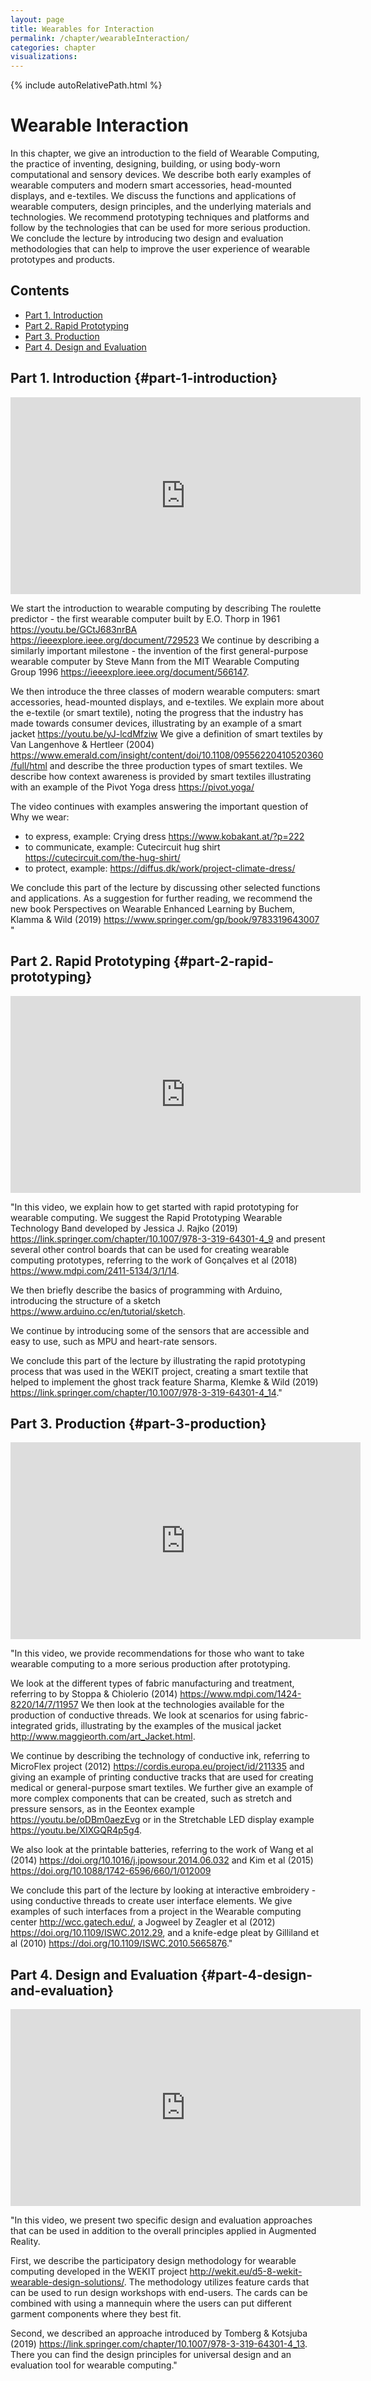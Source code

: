 ```yaml
---
layout: page
title: Wearables for Interaction 
permalink: /chapter/wearableInteraction/
categories: chapter
visualizations:
---
```


{% include autoRelativePath.html %}

# Wearable Interaction

In this chapter, we give an introduction to the field of Wearable Computing, the practice of inventing, designing, building, or using body-worn computational and sensory devices. We describe both early examples of wearable computers and modern smart accessories, head-mounted displays, and e-textiles. We discuss the functions and applications of wearable computers, design principles, and the underlying materials and technologies. We recommend prototyping techniques and platforms and follow by the technologies that can be used for more serious production. We conclude the lecture by introducing two design and evaluation methodologies that can help to improve the user experience of wearable prototypes and products.

## Contents
- [Part 1. Introduction](#part-1-introduction)
- [Part 2. Rapid Prototyping](#part-2-rapid-prototyping)
- [Part 3. Production](#part-3-production)
- [Part 4. Design and Evaluation](#part-4-design-and-evaluation)

## Part 1. Introduction	{#part-1-introduction}

<iframe width="560" height="315" src="https://www.youtube-nocookie.com/embed/1XPL93Z7fcQ" frameborder="0" allow="accelerometer; autoplay; encrypted-media; gyroscope; picture-in-picture" allowfullscreen></iframe>

We start the introduction to wearable computing by describing The roulette predictor - the first wearable computer built by E.O. Thorp in 1961 https://youtu.be/GCtJ683nrBA https://ieeexplore.ieee.org/document/729523
We continue by describing a similarly important milestone - the invention of the first general-purpose wearable computer by Steve Mann from the MIT Wearable Computing Group 1996 https://ieeexplore.ieee.org/document/566147.

We then introduce the three classes of modern wearable computers: smart accessories, head-mounted displays, and e-textiles. 
We explain more about the e-textile (or smart textile), noting the progress that the industry has made towards consumer devices, illustrating by an example of a smart jacket https://youtu.be/yJ-lcdMfziw
We give a definition of smart textiles by Van Langenhove & Hertleer (2004) https://www.emerald.com/insight/content/doi/10.1108/09556220410520360/full/html and describe the three production types of smart textiles.
We describe how context awareness is provided by smart textiles illustrating with an example of the Pivot Yoga dress https://pivot.yoga/

The video continues with examples answering the important question of Why we wear: 
* to express, example: Crying dress https://www.kobakant.at/?p=222
* to communicate, example: Cutecircuit hug shirt https://cutecircuit.com/the-hug-shirt/
* to protect, example: https://diffus.dk/work/project-climate-dress/

We conclude this part of the lecture by discussing other selected functions and applications. As a suggestion for further reading, we recommend the new book Perspectives on Wearable Enhanced Learning by Buchem, Klamma & Wild (2019) https://www.springer.com/gp/book/9783319643007 "

## Part 2. Rapid Prototyping {#part-2-rapid-prototyping}

<iframe width="560" height="315" src="https://www.youtube-nocookie.com/embed/JN8HdRebf1s" frameborder="0" allow="accelerometer; autoplay; encrypted-media; gyroscope; picture-in-picture" allowfullscreen></iframe>

"In this video, we explain how to get started with rapid prototyping for wearable computing. We suggest the Rapid Prototyping Wearable Technology Band developed by Jessica J. Rajko (2019) https://link.springer.com/chapter/10.1007/978-3-319-64301-4_9 and present several other control boards that can be used for creating wearable computing prototypes, referring to the work of Gonçalves et al (2018) https://www.mdpi.com/2411-5134/3/1/14.

We then briefly describe the basics of programming with Arduino, introducing the structure of a sketch https://www.arduino.cc/en/tutorial/sketch.

We continue by introducing some of the sensors that are accessible and easy to use, such as MPU and heart-rate sensors.

We conclude this part of the lecture by illustrating the rapid prototyping process that was used in the WEKIT project, creating a smart textile that helped to implement the ghost track feature Sharma, Klemke & Wild (2019) https://link.springer.com/chapter/10.1007/978-3-319-64301-4_14."

## Part 3. Production {#part-3-production}

<iframe width="560" height="315" src="https://www.youtube-nocookie.com/embed/wIgXAylgVwU" frameborder="0" allow="accelerometer; autoplay; encrypted-media; gyroscope; picture-in-picture" allowfullscreen></iframe>

"In this video, we provide recommendations for those who want to take wearable computing to a more serious production after prototyping.

We look at the different types of fabric manufacturing and treatment, referring to by Stoppa & Chiolerio (2014) https://www.mdpi.com/1424-8220/14/7/11957
We then look at the technologies available for the production of conductive threads. We look at scenarios for using fabric-integrated grids, illustrating by the examples of the musical jacket http://www.maggieorth.com/art_Jacket.html.

We continue by describing the technology of conductive ink, referring to MicroFlex project (2012) https://cordis.europa.eu/project/id/211335 and giving an example of printing conductive tracks that are used for creating medical or general-purpose smart textiles. We further give an example of more complex components that can be created, such as stretch and pressure sensors, as in the Eeontex example https://youtu.be/oDBm0aezEvg or in the Stretchable LED display example https://youtu.be/XIXGQR4p5g4.

We also look at the printable batteries, referring to the work of Wang et al (2014) https://doi.org/10.1016/j.jpowsour.2014.06.032 and Kim et al (2015) https://doi.org/10.1088/1742-6596/660/1/012009

We conclude this part of the lecture by looking at interactive embroidery - using conductive threads to create user interface elements. We give examples of such interfaces from a project in the Wearable computing center http://wcc.gatech.edu/, a Jogweel by Zeagler et al (2012) https://doi.org/10.1109/ISWC.2012.29, and a knife-edge pleat by Gilliland et al (2010) https://doi.org/10.1109/ISWC.2010.5665876."

## Part 4. Design and Evaluation {#part-4-design-and-evaluation}

<iframe width="560" height="315" src="https://www.youtube-nocookie.com/embed/a3VkrSGoOl8" frameborder="0" allow="accelerometer; autoplay; encrypted-media; gyroscope; picture-in-picture" allowfullscreen></iframe>

"In this video, we present two specific design and evaluation approaches that can be used in addition to the overall principles applied in Augmented Reality.

First, we describe the participatory design methodology for wearable computing developed in the WEKIT project http://wekit.eu/d5-8-wekit-wearable-design-solutions/. The methodology utilizes feature cards that can be used to run design workshops with end-users. The cards can be combined with using a mannequin where the users can put different garment components where they best fit.

Second, we described an approache introduced by Tomberg & Kotsjuba (2019) https://link.springer.com/chapter/10.1007/978-3-319-64301-4_13. There you can find the design principles for universal design and an evaluation tool for wearable computing."